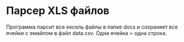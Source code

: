 # Парсер XLS файлов

Программа парсит все ексель файлы в папке docs и сохраняет все ячейки с емайлом в файл data.csv. Одна ячейка = одна строка.
